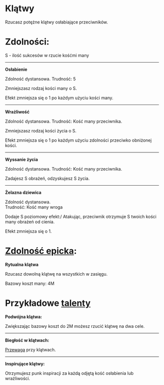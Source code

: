 # Klątwy

Rzucasz potężne klątwy osłabiające przeciwników.

<!-- <img src="imgs/klatwy.png" width="400"> -->

# Zdolności:

S - ilość sukcesów w rzucie kośćmi many

___

**Osłabienie**

Zdolność dystansowa.
Trudność: 5

Zmniejszasz rodzaj kości many o S.

Efekt zmniejsza się o 1 po każdym użyciu kości many.
___
**Wrażliwość**

Zdolność dystansowa.
Trudność: Kość many przeciwnika.

Zmniejszasz rodzaj kości życia o S.

Efekt zmniejsza się o 1 po każdym użyciu zdolności przeciwko obniżonej kości.
___
**Wyssanie życia**

Zdolność dystansowa.
Trudność: Kość many przeciwnika.

Zadajesz S obrażeń, odzyskujesz S życia.
___
**Żelazna dziewica**

Zdolność dystansowa.\
Trudność: Kość many wroga

Dodaje S poziomowy efekt:/
Atakując, przeciwnik otrzymuje S twoich kości many obrażeń od cienia.

Efekt zmniejsza się o 1.

# [Zdolność epicka](/docs/zdolnosc-epicka.md):

**Rytualna klątwa**

Rzucasz dowolną klątwę na wszystkich w zasięgu.

Bazowy koszt many: 4M

# Przykładowe [talenty](/docs/talent.md)

**Podwójna klątwa:**

Zwiększając bazowy koszt do 2M możesz rzucić klątwę na dwa cele.
___
**Biegłość w klątwach:**

[Przewaga](/docs/przewaga.md) przy klątwach.
___
**Inspirujące klątwy:**

Otrzymujesz punk inspiracji za każdą odjętą kość osłabienia lub wrażliwości.
